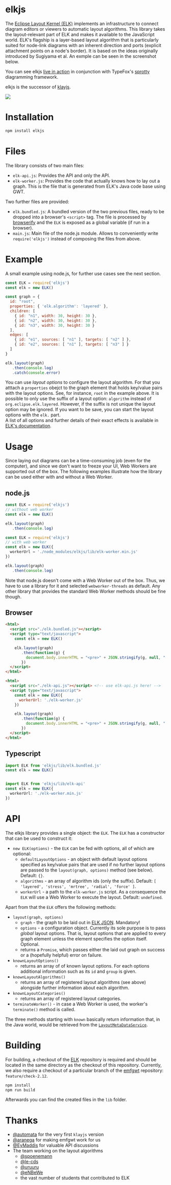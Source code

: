 
# elkjs

The [Eclipse Layout Kernel (ELK)](https://www.eclipse.org/elk/) implements an infrastructure to connect diagram editors or viewers to automatic layout algorithms. This library takes the layout-relevant part of ELK and makes it available to the JavaScript world. 
ELK's flagship is a layer-based layout algorithm that is particularly suited for node-link diagrams with an inherent direction and ports (explicit attachment points on a node's border). It is based on the ideas originally introduced by Sugiyama et al. An exmple can be seen in the screenshot below. 

You can see elkjs [live in action](https://rtsys.informatik.uni-kiel.de/elklive/) in conjunction with TypeFox's [sprotty](https://github.com/theia-ide/sprotty) diagramming framework. 

elkjs is the successor of [klayjs](https://github.com/OpenKieler/klayjs). 

![](./doc/screenshot.png)

# Installation
```bash
npm install elkjs
```


#  Files
The library consists of two main files: 
* `elk-api.js`: Provides the API and only the API. 
* `elk-worker.js`: Provides the code that actually knows how to lay out a graph. This is the file that is generated from ELK's Java code base using GWT.

Two further files are provided:
* `elk.bundled.js`: A bundled version of the two previous files, ready to be dropped into a browser's `<script>` tag. The file is processed by [browserify](http://browserify.org/) and the `ELK` is exposed as a global variable (if run in a browser).
* `main.js`: Main file of the node.js module. Allows to conveniently write `require('elkjs')` instead of composing the files from above.

# Example
A small example using node.js, 
for further use cases see the next section.
```js
const ELK = require('elkjs')
const elk = new ELK()

const graph = {
  id: "root",
  properties: { 'elk.algorithm': 'layered' },
  children: [
    { id: "n1", width: 30, height: 30 },
    { id: "n2", width: 30, height: 30 },
    { id: "n3", width: 30, height: 30 }
  ],
  edges: [
    { id: "e1", sources: [ "n1" ], targets: [ "n2" ] },
    { id: "e2", sources: [ "n1" ], targets: [ "n3" ] } 
  ]
}

elk.layout(graph)
   .then(console.log)
   .catch(console.error)
```

You can use _layout options_ to configure the layout algorithm.
For that you atttach a `properties` obejct
to the graph element that holds key/value pairs with the layout 
options. See, for instance, `root` in the example above. 
It is possible to only use the suffix of a layout option: 
`algorithm` instead of `org.eclipse.elk.layered`. 
However, if the suffix is not unique the layout option 
may be ignored. If you want to be save, you can start the
layout options with the `elk.` part.  
A list of all options and further details of their exact effects 
is available in [ELK's documentation](http://www.eclipse.org/elk/reference.html).


# Usage

Since laying out diagrams can be a time-consuming job
(even for the computer),
and since we don't want to freeze your UI, 
Web Workers are supported out of the box.
The following examples illustrate how the library can be used either
with and without a Web Worker. 

## node.js

```js
const ELK = require('elkjs')
// without web worker
const elk = new ELK()

elk.layout(graph)
   .then(console.log)
```

```js
const ELK = require('elkjs')
// with web worker
const elk = new ELK({
  workerUrl = './node_modules/elkjs/lib/elk-worker.min.js'
})

elk.layout(graph)
   .then(console.log)
```

Note that node.js doesn't come with a Web Worker out of the box.
Thus, we have to use a library for it and selected `webworker-threads` as default.
Any other library that provides the standard Web Worker methods should be fine though. 

## Browser

```html
<html>
  <script src="./elk.bundled.js"></script>
  <script type="text/javascript">
    const elk = new ELK()

    elk.layout(graph)
       .then(function(g) {
         document.body.innerHTML = "<pre>" + JSON.stringify(g, null, " ") + "</pre>"
       })
  </script>
</html>
```

```html
<html>
  <script src="./elk-api.js"></script> <!-- use elk-api.js here! -->
  <script type="text/javascript">
    const elk = new ELK({
      workerUrl: './elk-worker.js'
    })

    elk.layout(graph)
       .then(function(g) {
         document.body.innerHTML = "<pre>" + JSON.stringify(g, null, " ") + "</pre>"
       })
  </script>
</html>
```

## Typescript
```ts
import ELK from 'elkjs/lib/elk.bundled.js'
const elk = new ELK()


import ELK from 'elkjs/lib/elk-api'
const elk = new ELK({
  workerUrl: './elk-worker.min.js'
})
```


# API

The elkjs library provides a single object: the `ELK`. The `ELK` has a constructor that can be used 
to construct it:
* `new ELK(options)` - the `ELK` can be fed with options, all of which are optional:
  * `defaultLayoutOptions` - an object with default layout options specified as key/value pairs
        that are used if no further layout options are passed to the `layout(graph, options)` method (see below). Default: `{}`.
  * `algorithms` - an array of algorithm ids (only the suffix). Default: `[ 'layered', 'stress', 'mrtree', 'radial', 'force' ]`.
  * `workerUrl` - a path to the  `elk-worker.js` script. As a consequence the `ELK` will use a Web Worker to execute the layout. Default: `undefined`.

Apart from that the `ELK` offers the following methods:
* `layout(graph, options)`
  * `graph` - the graph to be laid out in [ELK JSON](http://www.eclipse.org/elk/documentation/tooldevelopers/graphdatastructure/jsonformat.html). Mandatory!
  * `options` - a configuration object. Currently its sole purpose is to pass _global_ layout options. 
    That is, layout options that are applied to every graph element unless the element specifies the option itself. Optional.
  * returns a `Promise`, which passes either the laid out graph on success or a (hopefully helpful) error on failure.
* `knownLayoutOptions()`
  * returns an array of of known layout options. For each options additional information
    such as its `id` and `group` is given.
* `knownLayoutAlgorithms()` 
  * returns an array of registered layout algorithms (see above) 
    alongside further information about each algorithm.
* `knownLayoutCategories()`
  * returns an array of registered layout categories.
* `terminateWorker()` - in case a Web Worker is used, the worker's `terminate()` method is called.

The three methods starting with `known` basically return information 
that, in the Java world, would be retrieved from the [`LayoutMetaDataService`](http://www.eclipse.org/elk/documentation/algorithmdevelopers/metadatalanguage.html).


# Building

For building, a checkout of the [ELK](https://github.com/eclipse/elk) repository is required
and should be located in the same directory as the checkout of this repository. 
Currently, we also require a checkout of a particular branch 
of the [emfgwt](https://github.com/Axellience/emfgwt) repository: `feature/check-2.12`.

```bash
npm install
npm run build
```

Afterwards you can find the created files in the `lib` folder. 

# Thanks 

* [@automata](https://github.com/automata) for the very first `klayjs` version
* [@aranega](https://github.com/aranega) for making emfgwt work for us
* [@EyMaddis](https://github.com/EyMaddis) for valuable API discussions
* The team working on the layout algorithms
  * [@spoenemann](https://github.com/spoenemann)
  * [@le-cds](https://github.com/le-cds)
  * [@uruuru](https://github.com/uruuru)
  * [@eNBeWe](https://github.com/eNBeWe)
  * the vast number of students that contributed to ELK
